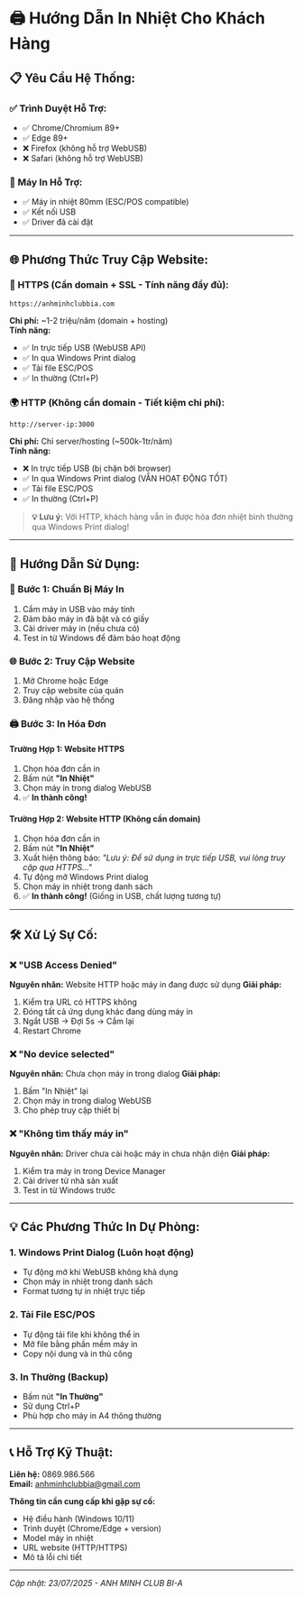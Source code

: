 # 🖨️ Hướng Dẫn In Nhiệt Cho Khách Hàng

## 📋 **Yêu Cầu Hệ Thống:**

### **✅ Trình Duyệt Hỗ Trợ:**
- ✅ Chrome/Chromium 89+ 
- ✅ Edge 89+
- ❌ Firefox (không hỗ trợ WebUSB)
- ❌ Safari (không hỗ trợ WebUSB)

### **🔌 Máy In Hỗ Trợ:**
- ✅ Máy in nhiệt 80mm (ESC/POS compatible)
- ✅ Kết nối USB
- ✅ Driver đã cài đặt

---

## 🌐 **Phương Thức Truy Cập Website:**

### **🔐 HTTPS (Cần domain + SSL - Tính năng đầy đủ):**
```
https://anhminhclubbia.com
```
**Chi phí:** ~1-2 triệu/năm (domain + hosting)  
**Tính năng:**
- ✅ In trực tiếp USB (WebUSB API)
- ✅ In qua Windows Print dialog
- ✅ Tải file ESC/POS
- ✅ In thường (Ctrl+P)

### **🌍 HTTP (Không cần domain - Tiết kiệm chi phí):**
```
http://server-ip:3000
```
**Chi phí:** Chỉ server/hosting (~500k-1tr/năm)  
**Tính năng:**
- ❌ In trực tiếp USB (bị chặn bởi browser)
- ✅ In qua Windows Print dialog (VẪN HOẠT ĐỘNG TỐT)
- ✅ Tải file ESC/POS
- ✅ In thường (Ctrl+P)

> **💡 Lưu ý:** Với HTTP, khách hàng vẫn in được hóa đơn nhiệt bình thường qua Windows Print dialog!

---

## 📖 **Hướng Dẫn Sử Dụng:**

### **🔧 Bước 1: Chuẩn Bị Máy In**
1. Cắm máy in USB vào máy tính
2. Đảm bảo máy in đã bật và có giấy
3. Cài driver máy in (nếu chưa có)
4. Test in từ Windows để đảm bảo hoạt động

### **🌐 Bước 2: Truy Cập Website**
1. Mở Chrome hoặc Edge
2. Truy cập website của quán
3. Đăng nhập vào hệ thống

### **🖨️ Bước 3: In Hóa Đơn**

#### **Trường Hợp 1: Website HTTPS**
1. Chọn hóa đơn cần in
2. Bấm nút **"In Nhiệt"**  
3. Chọn máy in trong dialog WebUSB
4. ✅ **In thành công!**

#### **Trường Hợp 2: Website HTTP (Không cần domain)**
1. Chọn hóa đơn cần in
2. Bấm nút **"In Nhiệt"**
3. Xuất hiện thông báo: *"Lưu ý: Để sử dụng in trực tiếp USB, vui lòng truy cập qua HTTPS..."*
4. Tự động mở Windows Print dialog
5. Chọn máy in nhiệt trong danh sách
6. ✅ **In thành công!** (Giống in USB, chất lượng tương tự)

---

## 🛠️ **Xử Lý Sự Cố:**

### **❌ "USB Access Denied"**
**Nguyên nhân:** Website HTTP hoặc máy in đang được sử dụng
**Giải pháp:**
1. Kiểm tra URL có HTTPS không
2. Đóng tất cả ứng dụng khác đang dùng máy in
3. Ngắt USB → Đợi 5s → Cắm lại
4. Restart Chrome

### **❌ "No device selected"**
**Nguyên nhân:** Chưa chọn máy in trong dialog
**Giải pháp:**
1. Bấm "In Nhiệt" lại
2. Chọn máy in trong dialog WebUSB
3. Cho phép truy cập thiết bị

### **❌ "Không tìm thấy máy in"**
**Nguyên nhân:** Driver chưa cài hoặc máy in chưa nhận diện
**Giải pháp:**
1. Kiểm tra máy in trong Device Manager
2. Cài driver từ nhà sản xuất
3. Test in từ Windows trước

---

## 💡 **Các Phương Thức In Dự Phòng:**

### **1. Windows Print Dialog (Luôn hoạt động)**
- Tự động mở khi WebUSB không khả dụng
- Chọn máy in nhiệt trong danh sách
- Format tương tự in nhiệt trực tiếp

### **2. Tải File ESC/POS**
- Tự động tải file khi không thể in
- Mở file bằng phần mềm máy in
- Copy nội dung và in thủ công

### **3. In Thường (Backup)**
- Bấm nút **"In Thường"**
- Sử dụng Ctrl+P
- Phù hợp cho máy in A4 thông thường

---

## 📞 **Hỗ Trợ Kỹ Thuật:**

**Liên hệ:** 0869.986.566  
**Email:** anhminhclubbia@gmail.com

**Thông tin cần cung cấp khi gặp sự cố:**
- Hệ điều hành (Windows 10/11)
- Trình duyệt (Chrome/Edge + version)
- Model máy in nhiệt
- URL website (HTTP/HTTPS)
- Mô tả lỗi chi tiết

---

*Cập nhật: 23/07/2025 - ANH MINH CLUB BI-A*
